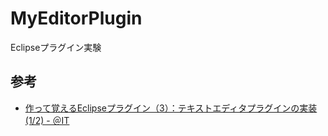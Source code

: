 ﻿MyEditorPlugin
==============

Eclipseプラグイン実験


参考
----

- [作って覚えるEclipseプラグイン（3）：テキストエディタプラグインの実装 (1/2) - ＠IT](http://www.atmarkit.co.jp/ait/articles/0501/28/news104.html)

